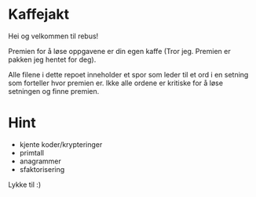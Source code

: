 # Kaffejakt

Hei og velkommen til rebus!

Premien for å løse oppgavene er din egen kaffe (Tror jeg. Premien er pakken jeg hentet for deg).

Alle filene i dette repoet inneholder et spor som leder til et ord i en setning som forteller hvor premien er. Ikke alle ordene er kritiske for å løse setningen og finne premien.

# Hint
- kjente koder/krypteringer
- primtall
- anagrammer
- sfaktorisering


Lykke til :)